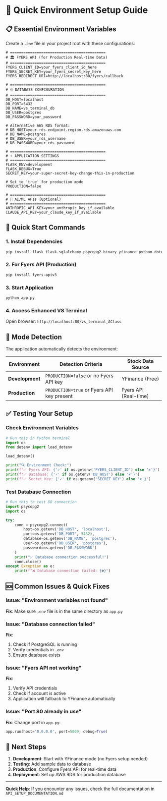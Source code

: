 # 🔧 Quick Environment Setup Guide

## 📋 Essential Environment Variables

Create a `.env` file in your project root with these configurations:

```env
# ===========================================
# 🏛️ FYERS API (for Production Real-time Data)
# ===========================================
FYERS_CLIENT_ID=your_fyers_client_id_here
FYERS_SECRET_KEY=your_fyers_secret_key_here
FYERS_REDIRECT_URI=http://localhost:80/fyers/callback

# ===========================================
# 🗄️ DATABASE CONFIGURATION
# ===========================================
DB_HOST=localhost
DB_PORT=5432
DB_NAME=vs_terminal_db
DB_USER=postgres
DB_PASSWORD=your_password

# Alternative AWS RDS format:
# DB_HOST=your-rds-endpoint.region.rds.amazonaws.com
# DB_NAME=postgres
# DB_USER=your_rds_username
# DB_PASSWORD=your_rds_password

# ===========================================
# ⚡ APPLICATION SETTINGS
# ===========================================
FLASK_ENV=development
FLASK_DEBUG=True
SECRET_KEY=your-super-secret-key-change-this-in-production

# Set to 'true' for production mode
PRODUCTION=false

# ===========================================
# 🤖 AI/ML APIs (Optional)
# ===========================================
ANTHROPIC_API_KEY=your_anthropic_key_if_available
CLAUDE_API_KEY=your_claude_key_if_available
```

## 🚀 Quick Start Commands

### 1. Install Dependencies

```bash
pip install flask flask-sqlalchemy psycopg2-binary yfinance python-dotenv
```

### 2. For Fyers API (Production)

```bash
pip install fyers-apiv3
```

### 3. Start Application

```bash
python app.py
```

### 4. Access Enhanced VS Terminal

Open browser: `http://localhost:80/vs_terminal_AClass`

## 🔄 Mode Detection

The application automatically detects the environment:

| Environment     | Detection Criteria                         | Stock Data Source     |
| --------------- | ------------------------------------------ | --------------------- |
| **Development** | `PRODUCTION=false` or no Fyers API key     | YFinance (Free)       |
| **Production**  | `PRODUCTION=true` or Fyers API key present | Fyers API (Real-time) |

## ✅ Testing Your Setup

### Check Environment Variables

```python
# Run this in Python terminal
import os
from dotenv import load_dotenv

load_dotenv()

print("🔍 Environment Check:")
print(f"✅ Fyers API: {'✓' if os.getenv('FYERS_CLIENT_ID') else '✗'}")
print(f"✅ Database: {'✓' if os.getenv('DB_HOST') else '✗'}")
print(f"✅ Secret Key: {'✓' if os.getenv('SECRET_KEY') else '✗'}")
```

### Test Database Connection

```python
# Run this to test DB connection
import psycopg2
import os

try:
    conn = psycopg2.connect(
        host=os.getenv('DB_HOST', 'localhost'),
        port=os.getenv('DB_PORT', 5432),
        database=os.getenv('DB_NAME', 'postgres'),
        user=os.getenv('DB_USER', 'postgres'),
        password=os.getenv('DB_PASSWORD')
    )
    print("✅ Database connection successful!")
    conn.close()
except Exception as e:
    print(f"❌ Database connection failed: {e}")
```

## 🆘 Common Issues & Quick Fixes

### Issue: "Environment variables not found"

**Fix**: Make sure `.env` file is in the same directory as `app.py`

### Issue: "Database connection failed"

**Fix**:

1. Check if PostgreSQL is running
2. Verify credentials in `.env`
3. Ensure database exists

### Issue: "Fyers API not working"

**Fix**:

1. Verify API credentials
2. Check if account is active
3. Application will fallback to YFinance automatically

### Issue: "Port 80 already in use"

**Fix**: Change port in `app.py`:

```python
app.run(host='0.0.0.0', port=5009, debug=True)
```

## 🎯 Next Steps

1. **Development**: Start with YFinance mode (no Fyers setup needed)
2. **Testing**: Add sample data to database
3. **Production**: Configure Fyers API for real-time data
4. **Deployment**: Set up AWS RDS for production database

---

**Quick Help**: If you encounter any issues, check the full documentation in `API_SETUP_DOCUMENTATION.md`
